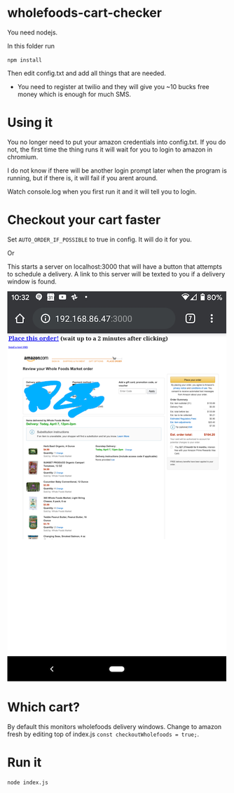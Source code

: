 # wholefoods-cart-checker

You need nodejs.

In this folder run

`npm install`

Then edit config.txt and add all things that are needed.
- You need to register at twilio and they will give you ~10 bucks free money which is enough for much SMS.

# Using it

You no longer need to put your amazon credentials into config.txt.
If you do not, the first time the thing runs it will wait for you to login
to amazon in chromium. 

I do not know if there will be another login prompt later when the program is running, but if there is, it will fail if you arent around.

Watch console.log when you first run it and it will tell you to login.

# Checkout your cart faster
Set `AUTO_ORDER_IF_POSSIBLE` to true in config. It will do it for you.

Or

This starts a server on localhost:3000 that will have a button that attempts to schedule a delivery. A link to this server will be texted to you if a delivery window is found.  

![it works](https://github.com/mkoryak/wholefoods-cart-checker/raw/gh-pages/pics/screenshot.png)

# Which cart?

By default this monitors wholefoods delivery windows. Change to amazon fresh by editing top of index.js `const checkoutWholefoods = true;`.

# Run it

`node index.js`

